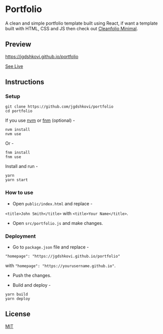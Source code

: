 # Portfolio

A clean and simple portfolio template built using React, if want a template built with HTML, CSS and JS then check out [Cleanfolio Minimal](https://github.com/jgdshkovi/portfolio-minimal).

## Preview
https://jgdshkovi.github.io/portfolio

[See Live](https://jgdshkovi.github.io/portfolio)

## Instructions

### Setup

```shell
git clone https://github.com/jgdshkovi/portfolio
cd portfolio
```

If you use [nvm](https://github.com/nvm-sh/nvm) or [fnm](https://github.com/Schniz/fnm) (optional) -

```shell
nvm install
nvm use
```

Or -

```shell
fnm install
fnm use
```

Install and run -

```shell
yarn
yarn start
```

### How to use

- Open `public/index.html` and replace -

`<title>John Smith</title>` with `<title>Your Name</title>`.

- Open `src/portfolio.js` and make changes.

### Deployment

- Go to `package.json` file and replace -

`"homepage": "https://jgdshkovi.github.io/portfolio"`

with `"homepage": "https://yourusername.github.io"`.

- Push the changes.

- Build and deploy -

```shell
yarn build
yarn deploy
```

## License

[MIT](https://choosealicense.com/licenses/mit/)
